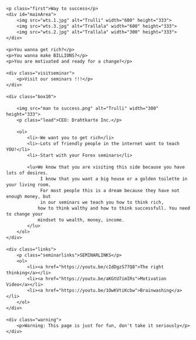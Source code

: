 <html lang="en">
<head>
    <meta charset="UTF-8">
    <meta http-equiv="X-UA-Compatible" content="IE=edge">
    <meta name="viewport" content="width=device-width, initial-scale=1.0">
    <title>way to success</title>
    <link rel="stylesheet" href="Way to success.css">
    <link rel="stylesheet" href="wtsmobile.css">
</head>
<body>
    
    <p class="first">Way to success</p>
    <div id="mainArea">
        <img src="wts.1.jpg" alt="Trulli" width="600" height="333">
        <img src="wts.3.jpg" alt="Trallala" width="600" height="333">
        <img src="wts.2.jpg" alt="Trallala" width="300" height="333">
    </div>
    
    <p>You wanna get rich?</p>
    <p>You wanna make BILLIONS?</p>
    <p>You are motivated and ready for a change?</p>

    <div class="visitseminar">
        <p>Visit our seminars !!!</p>
    </div>

    <div class="box10">

        <img src="man to success.png" alt="Trulli" width="300" height="333">
        <p class="lead">CEO: Drahtkarte Inc.</p>

        <ol>
            <li>-We want you to get rich</li>
            <li>-Lots of friendly people in the internet want to teach YOU!</li>
            <li>-Start with your Forex seminars</li>
           
            <lu>We know that you are visiting this side because you have lots of desires.
                 I know that you want a big house or a golden toilette in your living room.
                 For most people this is a dream because they have not enough money, but 
                 in our seminars we teach you how to think rich,
                how to think walthy and how to think successfull. You need to change your 
                mindset to wealth, money, income.
            </lu>
        </ol>
    </div>

    <div class="links">
        <p class="seminarlinks">SEMINARLINKS</p>
        <ol>
            <li><a href="https://youtu.be/cIdDgzS77Q8">The right thinking</a></li>
            <li><a href="https://youtu.be/aKGtU7imIRs">Motivation Video</a></li>
            <li><a href="https://youtu.be/1OwKVtiKcbw">Brainwashing</a></li>
        </ol>
    </div>
       
    <div class="warning">
        <p>Warning: This page is just for fun, don't take it seriously</p>
    </div>


</body>
</html>
